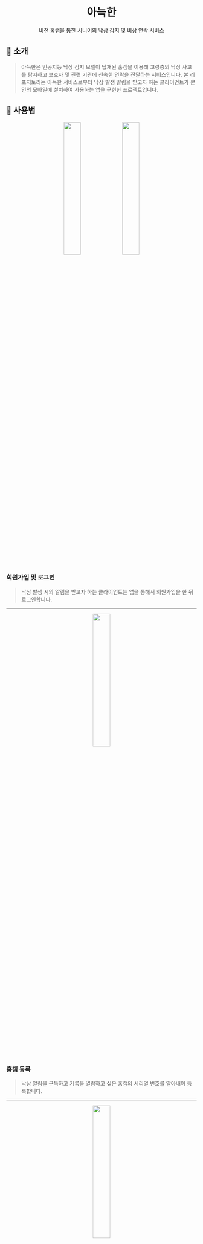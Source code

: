 <div align=center>
  <h1>아늑한</h1>
  <p>비전 홈캠을 통한 시니어의 낙상 감지 및 비상 연락 서비스</p>
</div>

<h2>🍎 소개</h2>
<div>
  <blockquote>아늑한은 인공지능 낙상 감지 모델이 탑재된 홈캠을 이용해 고령층의 낙상 사고를 탐지하고 보호자 및 관련 기관에 신속한 연락을 전달하는 서비스입니다. 본 리포지토리는 아늑한 서비스로부터 낙상 발생 알림을 받고자 하는 클라이언트가 본인의 모바일에 설치하여 사용하는 앱을 구현한 프로젝트입니다.</blockquote>
</div>

<h2>🍇 사용법</h2>
<div align=center>
  <img src="https://github.com/user-attachments/assets/3582f7dd-51d3-4404-8e6b-feba24a4a823" width=30% />
  <img src="https://github.com/user-attachments/assets/f490a52c-2d0c-4613-baa0-e346bb4f6f0a" width=30% />
</div>
<h3>회원가입 및 로그인</h3>
<blockquote>낙상 발생 시의 알림을 받고자 하는 클라이언트는 앱을 통해서 회원가입을 한 뒤 로그인합니다.</blockquote>

<hr/>

<div align=center>
  <img src="https://github.com/user-attachments/assets/4c080ca6-99bd-468f-8711-4539811f909e" width=30% />
</div>
<h3>홈캠 등록</h3>
<blockquote>낙상 알림을 구독하고 기록을 열람하고 싶은 홈캠의 시리얼 번호를 알아내어 등록합니다.</blockquote>

<hr/>

<div align=center>
  <img src="https://github.com/user-attachments/assets/6ba4d380-bb88-476b-9605-e234d50ddc2e" width=30% />
</div>
<h3>낙상 발생 시 알림과 SMS 수신</h3>
<blockquote>낙상이 발생하면 SMS와 푸시 알림 등 미리 설정한 방법으로 즉시 연락을 받습니다.</blockquote>

<hr/>

<div align=center>
  <img src="https://github.com/user-attachments/assets/dcbf6696-ce73-4b28-8b87-2cb876e25fbb" width=30% />
  <img src="https://github.com/user-attachments/assets/7180aa8e-f1a7-4f42-a3d6-93edf2b58efc" width=30% />
</div>
<h3>낙상 기록과 영상 열람</h3>
<blockquote>낙상이 발생한 시각과 해당 낙상이 담긴 영상을 열람하여 정확한 상황을 파악할 수 있습니다.</blockquote>

<h1>🥝 기여자</h1>
<div align=center>
  <table>
    <tr>
      <td colspan=3 align=center>AI</td>
      <td colspan=2 align=center>Service</td>
    </tr>
    <tr>
      <td>공세민</td>
      <td>기다슬</td>
      <td>박보현</td>
      <td>조윤식</td>
      <td>최석운</td>
    </tr>
    <tr>
      <td align=center>
        <a href="https://github.com/SeMinKong"><img src="https://avatars.githubusercontent.com/u/154436207?v=4" width="100px"/></a>
      </td>
      <td align=center>
        <a href="https://github.com/gidaseul"><img src="https://avatars.githubusercontent.com/u/61573303?v=4" width="100px"/></a>
      </td>
      <td align=center>
        <a href="https://github.com/HIROKIPark"><img src="https://avatars.githubusercontent.com/u/99084610?v=4" width="100px"/></a>
      </td>
      <td align=center>
        <a href="https://github.com/CHOYUNSIG"><img src="https://avatars.githubusercontent.com/u/61886049?v=4" width="100px"/></a>
      </td>
      <td align=center>
        <a href="https://github.com/choiseokun"><img src="https://avatars.githubusercontent.com/u/66260038?v=4" width="100px"/></a>
      </td>
    </tr>
  </table>
</div>
<blockquote>이 프로젝트는 숭실대학교 "캡스톤 디자인 종합설계" 수업의 일환으로서 제작되었습니다.</blockquote>
